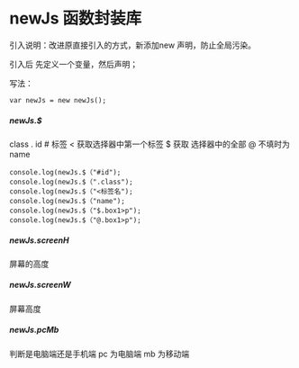 # newJs 函数封装库
引入说明：改进原直接引入的方式，新添加new 声明，防止全局污染。

引入后  先定义一个变量，然后声明；

写法：

```
var newJs = new newJs();
```

##### newJs.$

class .   id # 标签 < 获取选择器中第一个标签 $ 获取 选择器中的全部 @   不填时为name

```
console.log(newJs.$（"#id");
console.log(newJs.$（".class");
console.log(newJs.$（"<标签名");
console.log(newJs.$（"name");
console.log(newJs.$（"$.box1>p");
console.log(newJs.$（"@.box1>p");
```

##### newJs.screenH

屏幕的高度

##### newJs.screenW

屏幕高度

##### newJs.pcMb

判断是电脑端还是手机端   pc 为电脑端 mb 为移动端

